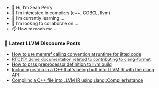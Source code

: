 - 👋 Hi, I’m Sean Perry
- 👀 I’m interested in compilers (c++, COBOL, llvm)
- 🌱 I’m currently learning ...
- 💞️ I’m looking to collaborate on ...
- 📫 How to reach me ...

<!---
s66perry/s66perry is a ✨ special ✨ repository because its `README.md` (this file) appears on your GitHub profile.
You can click the Preview link to take a look at your changes.
--->
### 📕 Latest LLVM Discourse Posts

<!-- DISCOURSE-LLVM:START -->
- [How to use memref calling convention at runtime for jitted code](https://discourse.llvm.org/t/how-to-use-memref-calling-convention-at-runtime-for-jitted-code/69963#post_1)
- [RFC&lpar;?&rpar;: Some documentation related to contributing to clang-format](https://discourse.llvm.org/t/rfc-some-documentation-related-to-contributing-to-clang-format/69962#post_1)
- [How to pass preprocessor definition to llvm build](https://discourse.llvm.org/t/how-to-pass-preprocessor-definition-to-llvm-build/69961#post_1)
- [Including cstdio in a C++ that&#39;s being built into LLVM IR with the clang API](https://discourse.llvm.org/t/including-cstdio-in-a-c-thats-being-built-into-llvm-ir-with-the-clang-api/69960#post_1)
- [Compiling a C++ file into LLVM IR using clang::CompilerInstance](https://discourse.llvm.org/t/compiling-a-c-file-into-llvm-ir-using-clang-compilerinstance/69957#post_5)
<!-- DISCOURSE-LLVM:END -->
